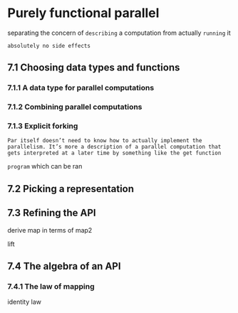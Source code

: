# Purely functional parallel

separating the concern of `describing` a computation from actually `running` it

`absolutely no side effects`

## 7.1 Choosing data types and functions

### 7.1.1 A data type for parallel computations

### 7.1.2 Combining parallel computations

### 7.1.3 Explicit forking

`Par itself doesn’t need to know how to actually implement the parallelism. It’s more a description of a parallel computation that gets interpreted at a later time by something like the get function`

`program` which can be ran

## 7.2 Picking a representation

## 7.3 Refining the API

derive map in terms of map2

lift

## 7.4 The algebra of an API

### 7.4.1 The law of mapping

identity law